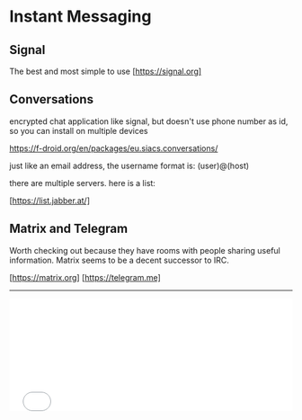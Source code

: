 # Instant Messaging

## Signal
The best and most simple to use [https://signal.org]

## Conversations

encrypted chat application like signal, but doesn't use phone number as id,
so you can install on multiple devices

https://f-droid.org/en/packages/eu.siacs.conversations/

just like an email address, the username format is: (user)@(host) 

there are multiple servers. here is a list:

[https://list.jabber.at/]

## Matrix and Telegram

Worth checking out because they have rooms with people sharing useful information.
Matrix seems to be a decent successor to IRC. 

[https://matrix.org] 
[https://telegram.me]

------

<iframe scrolling="no" style="width:100%; height:200px; border:0px;" src="includes/footer.html"></iframe>

